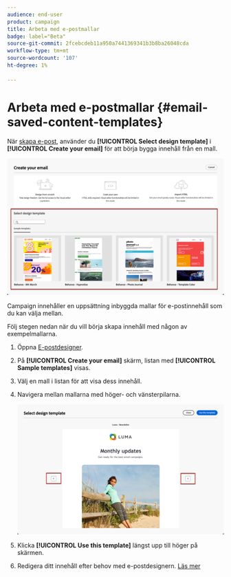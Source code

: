 ```yaml
---
audience: end-user
product: campaign
title: Arbeta med e-postmallar
badge: label="Beta"
source-git-commit: 2fcebcdeb11a950a7441369341b3b8ba26048cda
workflow-type: tm+mt
source-wordcount: '107'
ht-degree: 1%

---
```


# Arbeta med e-postmallar {#email-saved-content-templates}

När [skapa e-post](../email/create-email.md), använder du **[!UICONTROL Select design template]** i **[!UICONTROL Create your email]** för att börja bygga innehåll från en mall.

![](assets/email_designer-sample-templates.png)

Campaign innehåller en uppsättning inbyggda mallar för e-postinnehåll som du kan välja mellan.

Följ stegen nedan när du vill börja skapa innehåll med någon av exempelmallarna.

1. Öppna [E-postdesigner](get-started-email-designer.md).

1. På **[!UICONTROL Create your email]** skärm, listan med **[!UICONTROL Sample templates]**  visas.

1. Välj en mall i listan för att visa dess innehåll.

1. Navigera mellan mallarna med höger- och vänsterpilarna.

   ![](assets/email_designer-sample-templates-navigate.png)

1. Klicka **[!UICONTROL Use this template]** längst upp till höger på skärmen.

1. Redigera ditt innehåll efter behov med e-postdesignern. [Läs mer](create-email-content.md)
